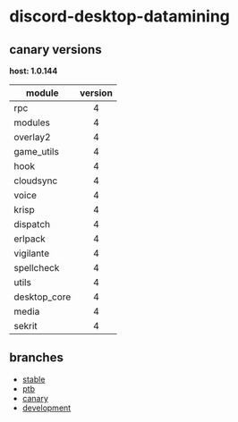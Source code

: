 # discord-desktop-datamining

## canary versions

**host: 1.0.144**

| module | version |
| ------ | :-----: |
| rpc | 4 |
| modules | 4 |
| overlay2 | 4 |
| game_utils | 4 |
| hook | 4 |
| cloudsync | 4 |
| voice | 4 |
| krisp | 4 |
| dispatch | 4 |
| erlpack | 4 |
| vigilante | 4 |
| spellcheck | 4 |
| utils | 4 |
| desktop_core | 4 |
| media | 4 |
| sekrit | 4 |

## branches

- [stable](https://github.com/OpenAsar/discord-desktop-datamining/tree/stable)
- [ptb](https://github.com/OpenAsar/discord-desktop-datamining/tree/ptb)
- [canary](https://github.com/OpenAsar/discord-desktop-datamining/tree/canary)
- [development](https://github.com/OpenAsar/discord-desktop-datamining/tree/development)